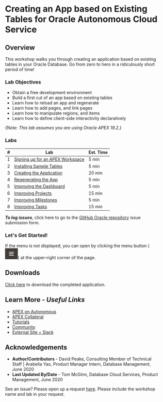 # Creating an App based on Existing Tables for Oracle Autonomous Cloud Service

## Overview

This workshop walks you through creating an application based on existing tables in your Oracle Database. Go from zero to hero in a ridiculously short period of time!

### Lab Objectives

* Obtain a free development environment
* Build a first cut of an app based on existing tables
* Learn how to reload an app and regenerate
* Learn how to add pages, and link pages
* Learn how to manipulate regions, and items
* Learn how to define client-side interactivity declaratively

*{Note: This lab assumes you are using Oracle APEX 19.2.}*

### Labs

| # | Lab | Est. Time |
| --- | --- | --- |
| 1 | [Signing up for an APEX Workspace](?lab=lab-1-sign-up-for-apex-workspace) | 5 min |
| 2 | [Installing Sample Tables](?lab=lab-2-installing-sample-tables) | 5 min |
| 3 | [Creating the Application](?lab=lab-3-creating-application) | 20 min |
| 4 | [Regenerating the App](?lab=lab-4-regenerating-app) | 5 min |
| 5 | [Improving the Dashboard](?lab=lab-5-improving-dashboard) | 5 min |
| 6 | [Improving Projects](?lab=lab-6-improving-projects) | 15 min |
| 7 | [Improving Milestones](?lab=lab-7-improving-milestones) | 5 min |
| 8 | [Improving Tasks](?lab=lab-8-improving-tasks) | 15 min |

***To log issues***, click here to go to the [GitHub Oracle repository](https://github.com/oracle/learning-library/issues/new) issue submission form.

### **Let's Get Started!**

If the menu is not displayed, you can open by clicking the menu button (![Menu icon](./images/menu-button.png)) at the upper-right corner of the page.

## Downloads

[Click here](files/existingtables-app.sql) to download the completed application.

## Learn More - *Useful Links*

- [APEX on Autonomous](https://apex.oracle.com/autonomous)
- [APEX Collateral](https://apex.oracle.com)
- [Tutorials](https://apex.oracle.com/en/learn/tutorials)
- [Community](https://apex.oracle.com/community)
- [External Site + Slack](http://apex.world)

## **Acknowledgements**

 - **Author/Contributors** -  David Peake, Consulting Member of Technical Staff | Arabella Yao, Product Manager Intern, Database Management, June 2020
 - **Last Updated By/Date** - Tom McGinn, Database Cloud Services, Product Management, June 2020

See an issue? Please open up a request [here](https://github.com/oracle/learning-library/issues). Please include the workshop name and lab in your request.

